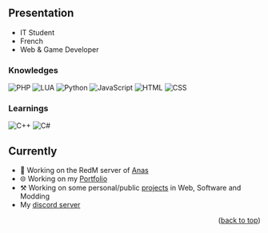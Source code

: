 <a name="readme-top"></a>

## Presentation
- IT Student
- French
- Web & Game Developer

### Knowledges
![PHP]
![LUA]
![Python]
![JavaScript]
![HTML]
![CSS]

### Learnings
![C++]
![C#]

## Currently
<!-- TABLE OF CONTENTS -->
- 🤠 Working on the RedM server of <a href="https://www.youtube.com/@Anas54">Anas</a>
- 🌐 Working on my <a href="https://">Portfolio</a>
- ⚒️ Working on some personal/public <a href="https://">projects</a> in Web, Software and Modding
- My <a href="https://discord.gg/fxttPtFD66">discord server</a>

<p align="right">(<a href="#readme-top">back to top</a>)</p>

<!-- MARKDOWN LINKS & IMAGES -->
[PHP]: https://img.shields.io/badge/PHP-000000?style=for-the-badge&logo=php&logoColor=051E8B
[LUA]: https://img.shields.io/badge/LUA-000000?style=for-the-badge&logo=lua&logoColor=051E8B
[Python]: https://img.shields.io/badge/Python-000000?style=for-the-badge&logo=python&logoColor=035DC5
[JavaScript]: https://img.shields.io/badge/JavaScript-000000?style=for-the-badge&logo=javascript&logoColor=FFE300
[HTML]: https://img.shields.io/badge/html-000000?style=for-the-badge&logo=html&logoColor=051E8B
[CSS]: https://img.shields.io/badge/css-000000?style=for-the-badge&logo=css&logoColor=051E8B
[C++]: https://img.shields.io/badge/C++-000000?style=for-the-badge&logo=c%2B%2B&logoColor=035DC5
[C#]: https://img.shields.io/badge/CSharp-000000?style=for-the-badge&logo=csharp&logoColor=713A8F
